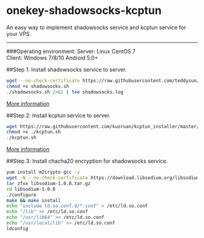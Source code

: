 # onekey-shadowsocks-kcptun
An easy way to implement shadowsocks service and kcptun service for your VPS.  
***********
###Operating environment:
Server: Linux CentOS 7  
Client: Windows 7/8/10  Android 5.0+  

##Step 1: Install shadowsocks service to server.  
```bash
wget --no-check-certificate https://raw.githubusercontent.com/teddysun/shadowsocks_install/master/shadowsocks.sh  
chmod +x shadowsocks.sh  
./shadowsocks.sh 2>&1 | tee shadowsocks.log  
```
[More information](https://github.com/Joehaivo/onekey-shadowsocks-kcptun/blob/master/shadowsocks-server-config.md)  

##Step 2: Install kcptun service to server.  
```bash
wget https://raw.githubusercontent.com/kuoruan/kcptun_installer/master/kcptun.sh  
chmod +x ./kcptun.sh  
./kcptun.sh  
```
[More information](https://github.com/Joehaivo/onekey-shadowsocks-kcptun/blob/master/kcptun-server-config.md)

##Step 3: Install chacha20 encryption for shadowsocks service.  
```bash
yum install m2crypto gcc -y  
wget -N --no-check-certificate https://download.libsodium.org/libsodium/releases/libsodium-1.0.8.tar.gz  
tar zfvx libsodium-1.0.8.tar.gz  
cd libsodium-1.0.8  
./configure  
make && make install  
echo "include ld.so.conf.d/*.conf" > /etc/ld.so.conf  
echo "/lib" >> /etc/ld.so.conf  
echo "/usr/lib64" >> /etc/ld.so.conf  
echo "/usr/local/lib" >> /etc/ld.so.conf  
ldconfig  
```


